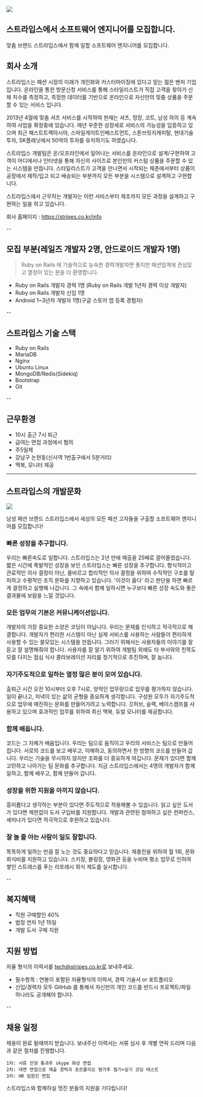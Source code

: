 ![](https://blog.stripes.co.kr/wp-content/uploads/2014/10/senior-rails-developer.jpg)

## 스트라입스에서 소프트웨어 엔지니어를 모집합니다.

맞춤 브랜드 스트라입스에서 함께 일할 소프트웨어 엔지니어를 모집합니다.

## 회사 소개
스트라입스는 패션 시장의 미래가 개인화와 커스터마이징에 있다고 믿는 젊은 벤처 기업입니다. 온라인을 통한 방문신청 서비스를 통해 스타일리스트가 직접 고객을 찾아가 신체 치수를 측정하고, 측정한 데이터를 기반으로 온라인으로 자신만의 맞춤 상품을 주문할 수 있는 서비스 입니다.

2013년 4월에 맞춤 셔츠 서비스를 시작하여 현재는 셔츠, 정장, 코트, 남성 하의 등 계속하여 사업을 확장중에 있습니다. 매년 꾸준한 성장세로 서비스의 가능성을 입증하고 있으며 최근 패스트트랙아시아, 스마일게이트인베스트먼트, 스톤브릿지캐피탈, 현대기술투자, SK플래닛에서 50억의 투자를 유치하기도 하였습니다.

스트라입스 개발팀은 온/오프라인에서 일어나는 서비스를 온라인으로 설계/구현하여 고객이 어디에서나 인터넷을 통해 자신의 사이즈로 본인만의 커스텀 상품을 주문할 수 있는 시스템을 만듭니다. 스타일리스트가 고객을 만나면서 시작되는 체촌에서부터 상품이 공장에서 제작/입고 되고 배송되는 부분까지 모든 부분을 시스템으로 설계하고 구현합니다.

스트라입스에서 근무하는 개발자는 이런 서비스부터 제조까지 모든 과정을 설계하고 구현하는 일을 하고 있습니다.

회사 홈페이지 : https://stripes.co.kr/info

--

## 모집 부분(레일즈 개발자 2명, 안드로이드 개발자 1명)

> Ruby on Rails 에 기술적으로 능숙한 경력개발자면 좋지만 패션업계에 관심있고 열정이 있는 분을 더 환영합니다.

- Ruby on Rails 개발자 경력 1명 (Ruby on Rails 개발 1년차 경력 이상 개발자)
- Ruby on Rails 개발자 신입 1명 
- Android 1~3년차 개발자 1명(구글 스토어 앱 등록 경험자)

--

## 스트라입스 기술 스택

- Ruby on Rails
- MariaDB
- Nginx
- Ubuntu Linux
- MongoDB/Redis(Sidekiq)
- Bootstrap
- Git

--

## 근무환경

- 10시 출근 7시 퇴근
- 급여는 면접 과정에서 협의
- 주5일제
- 강남구 논현동(신사역 1번출구에서 5분거리)
- 맥북, 모니터 제공

---

## 스트라입스의 개발문화

![](https://cloud.githubusercontent.com/assets/15605046/12836315/0364dd98-cbfb-11e5-8b47-1fe6361103f5.jpg)

남성 패션 브랜드 스트라입스에서 세상의 모든 패션 고자들을 구출할 소프트웨어 엔지니어를 모집합니다! 

### 빠른 성장을 추구합니다. 

 우리는 빠른속도로 일합니다.
스트라입스는 2년 만에 매출을 25배로 끌어올렸습니다. 짧은 시간에 폭발적인 성장을 보인 스트라입스는 빠른 성장을 추구합니다. 형식적이고 관료적인 의사 결정이 아닌, 올바르고 합리적인 의사 결정을 위하여 수직적인 구조를 탈피하고 수평적인 조직 문화를 지향하고 있습니다. '이것이 옳다' 라고 판단을 하면 빠르게 결정하고 실행해 나갑니다. 그 속에서 함께 일하시면 누구보다 빠른 성장 속도와 좋은 결과물에 보람을 느낄 것입니다.

### 모든 업무의 기본은 커뮤니케이션입니다.

개발자의 가장 중요한 소양은 코딩이 아닙니다. 우리는 문제를 인식하고 적극적으로 해결합니다. 개발자가 편리한 시스템이 아닌 실제 서비스를 사용하는 사람들이 편리하게 사용할 수 있는 쓸모있는 시스템을 만듭니다. 그러기 위해서는 사용자들의 이야기를 잘 듣고 잘 설명해줘야 합니다. 사용자를 잘 알기 위하여 개발팀 외에도 타 부서와의 친목도모를 다지는 점심 식사 콜라보레이션 자리를 정기적으로 추진하며, 잘 놉니다.   

### 자기주도적으로 일하는 열정 많은 분이 모여 있습니다. 

출퇴근 시간 오전 10시부터 오후 7시로, 양적인 업무량으로 업무를 평가하지 않습니다. 일이 끝나고, 저녁이 있는 삶의 균형을 중요하게 생각합니다. 구성원 모두가 자기주도적으로 업무에 매진하는 문화를 만들어가려고 노력합니다.  깃허브, 슬랙, 베이스캠프를 사용하고 있으며 효과적인 업무를 위하여 최신 맥북, 듀얼 모니터를 제공합니다.

### 함께 배웁니다.

코드는 그 자체가 배움입니다. 우리는 팀으로 움직이고 우리의 서비스는 팀으로 만들어 집니다. 서로의 코드를 보고 배우고, 이해하고, 동의하면서 한 방향의 코드를 만들어 갑니다. 우리는 기술을 무시하지 않지만 조화를 더 중요하게 여깁니다. 문제가 있다면 함께 고민하고 나아가는 팀 문화를 추구합니다. 지금 스트라입스에서는 4명의 개발자가 함께 일하고, 함께 배우고, 함께 만들어 갑니다. 

### 성장을 위한 지원을 아끼지 않습니다.

흥미롭다고 생각하는 부분이 있다면 주도적으로 적용해볼 수 있습니다. 읽고 싶은 도서가 있다면 제한없이 도서 구입비를 지원합니다. 개발과 관련된 참여하고 싶은 컨퍼런스, 세미나가 있다면 적극적으로 후원하고 있습니다. 

### 잘 놀 줄 아는 사람이 일도 잘합니다.  

똑똑하게 일하는 만큼 잘 노는 것도 중요하다고 믿습니다. 재충전을 위하여 월 1회, 문화 회식비를 지원하고 있습니다. 스키장, 볼링장, 영화관 등을 누비며 평소 업무로 인하여 쌓인 스트레스를 푸는 리프레시 회식 제도를 실시합니다.   

--

## 복지혜택

- 직원 구매할인 40%
- 법정 연차 1년 15일
- 개발 도서 구매 지원

## 지원 방법

자율 형식의 이력서를 tech@stripes.co.kr로 보내주세요.

- 필수항목 : 연봉이 포함된 자율형식의 이력서, 경력 기술서 or 포트폴리오
- 신입/경력자 모두 GitHub 를 통해서 자신만의 개인 코드를 반드시 프로젝트/파일 하나라도 공개해야 합니다.

--

## 채용 일정

채용이 완료 될때까지 받습니다. 보내주신 이력서는 서류 심사 후 개별 연락 드리며 다음과 같은 절차를 진행합니다. 

```
1차: 서류 전형 통과후 skype 화상 면접
2차: 대면 면접으로 제출 경력과 포르폴리오 평가후 필기+실기 코딩 테스트
3차: HR 임원진 면접
```

스트라입스와 함께하실 멋진 분들의 지원을 기다립니다!


